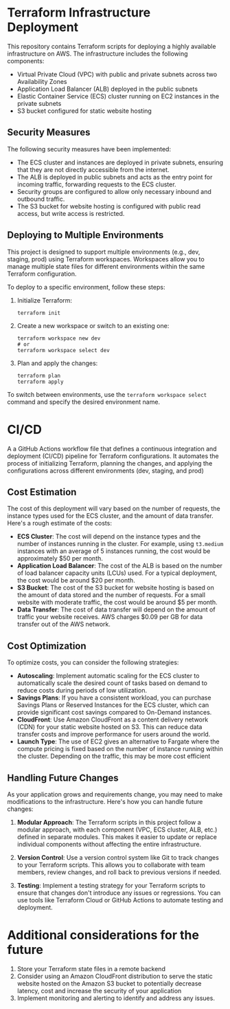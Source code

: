 # Terraform Infrastructure Deployment

This repository contains Terraform scripts for deploying a highly available infrastructure on AWS. The infrastructure includes the following components:

- Virtual Private Cloud (VPC) with public and private subnets across two Availability Zones
- Application Load Balancer (ALB) deployed in the public subnets
- Elastic Container Service (ECS) cluster running on EC2 instances in the private subnets
- S3 bucket configured for static website hosting

## Security Measures

The following security measures have been implemented:

- The ECS cluster and instances are deployed in private subnets, ensuring that they are not directly accessible from the internet.
- The ALB is deployed in public subnets and acts as the entry point for incoming traffic, forwarding requests to the ECS cluster.
- Security groups are configured to allow only necessary inbound and outbound traffic.
- The S3 bucket for website hosting is configured with public read access, but write access is restricted.

## Deploying to Multiple Environments

This project is designed to support multiple environments (e.g., dev, staging, prod) using Terraform workspaces. Workspaces allow you to manage multiple state files for different environments within the same Terraform configuration.

To deploy to a specific environment, follow these steps:

1. Initialize Terraform:
   ```
   terraform init
   ```

2. Create a new workspace or switch to an existing one:
   ```
   terraform workspace new dev
   # or
   terraform workspace select dev
   ```

3. Plan and apply the changes:
   ```
   terraform plan
   terraform apply
   ```

To switch between environments, use the `terraform workspace select` command and specify the desired environment name.

# CI/CD
A a GitHub Actions workflow file that defines a continuous integration and deployment (CI/CD) pipeline for Terraform configurations. It automates the process of initializing Terraform, planning the changes, and applying the configurations across different environments (dev, staging, and prod)

## Cost Estimation

The cost of this deployment will vary based on the number of requests, the instance types used for the ECS cluster, and the amount of data transfer. Here's a rough estimate of the costs:

- **ECS Cluster**: The cost will depend on the instance types and the number of instances running in the cluster. For example, using `t3.medium` instances with an average of 5 instances running, the cost would be approximately $50 per month.
- **Application Load Balancer**: The cost of the ALB is based on the number of load balancer capacity units (LCUs) used. For a typical deployment, the cost would be around $20 per month.
- **S3 Bucket**: The cost of the S3 bucket for website hosting is based on the amount of data stored and the number of requests. For a small website with moderate traffic, the cost would be around $5 per month.
- **Data Transfer**: The cost of data transfer will depend on the amount of traffic your website receives. AWS charges $0.09 per GB for data transfer out of the AWS network.

## Cost Optimization

To optimize costs, you can consider the following strategies:

- **Autoscaling**: Implement automatic scaling for the ECS cluster to automatically scale the desired count of tasks based on demand to reduce costs during periods of low utilization. 
- **Savings Plans**: If you have a consistent workload, you can purchase Savings Plans or Reserved Instances for the ECS cluster, which can provide significant cost savings compared to On-Demand instances.
- **CloudFront**: Use Amazon CloudFront as a content delivery network (CDN) for your static website hosted on S3. This can reduce data transfer costs and improve performance for users around the world.
- **Launch Type**: The use of EC2 gives an alternative to Fargate where the compute pricing is fixed based on the number of instance running within the cluster. Depending on the traffic, this may be more cost efficient  


## Handling Future Changes

As your application grows and requirements change, you may need to make modifications to the infrastructure. Here's how you can handle future changes:

1. **Modular Approach**: The Terraform scripts in this project follow a modular approach, with each component (VPC, ECS cluster, ALB, etc.) defined in separate modules. This makes it easier to update or replace individual components without affecting the entire infrastructure.

2. **Version Control**: Use a version control system like Git to track changes to your Terraform scripts. This allows you to collaborate with team members, review changes, and roll back to previous versions if needed.

3. **Testing**: Implement a testing strategy for your Terraform scripts to ensure that changes don't introduce any issues or regressions. You can use tools like Terraform Cloud or GitHub Actions to automate testing and deployment.


# Additional considerations for the future

1. Store your Terraform state files in a remote backend
2. Consider using an Amazon CloudFront distribution to serve the static website hosted on the Amazon S3 bucket to potentially decrease latency, cost and increase the security of your application
3. Implement monitoring and alerting to identify and address any issues.